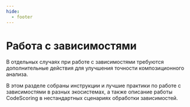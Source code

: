 ```yaml
---
hide:
  - footer
---
```

# Работа с зависимостями

В отдельных случаях при работе с зависимостями требуются дополнительные действия для улучшения точности композиционного анализа.

В этом разделе собраны инструкции и лучшие практики по работе с зависимостями в разных экосистемах, а также описание работы CodeScoring в нестандартных сценариях обработки зависимостей.